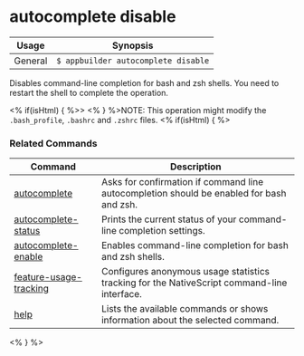 autocomplete disable
==========

Usage | Synopsis
------|-------
General | `$ appbuilder autocomplete disable`

Disables command-line completion for bash and zsh shells. You need to restart the shell to complete the operation.

<% if(isHtml) { %>> <% } %>NOTE: This operation might modify the `.bash_profile`, `.bashrc` and `.zshrc` files.
<% if(isHtml) { %> 
### Related Commands

Command | Description
----------|----------
[autocomplete](autocomplete.html) | Asks for confirmation if command line autocompletion should be enabled for bash and zsh.
[autocomplete-status](autocomplete-status.html) | Prints the current status of your command-line completion settings.
[autocomplete-enable](autocomplete-enable.html) | Enables command-line completion for bash and zsh shells.
[feature-usage-tracking](feature-usage-tracking.html) | Configures anonymous usage statistics tracking for the NativeScript command-line interface.
[help](help.html) | Lists the available commands or shows information about the selected command.
<% } %>